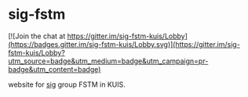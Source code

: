 # sig-fstm

[![Join the chat at https://gitter.im/sig-fstm-kuis/Lobby](https://badges.gitter.im/sig-fstm-kuis/Lobby.svg)](https://gitter.im/sig-fstm-kuis/Lobby?utm_source=badge&utm_medium=badge&utm_campaign=pr-badge&utm_content=badge)

website for [sig](https://sig-fstm.rhcloud.com/) group FSTM in KUIS.